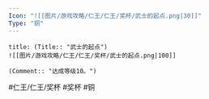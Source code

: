 ```yaml
---
Icon: "![[图片/游戏攻略/仁王/仁王/奖杯/武士的起点.png|30]]"
Type: "铜"
---
```

```ad-common-bronze-trophy
title: (Title:: "武士的起点")
![[图片/游戏攻略/仁王/仁王/奖杯/武士的起点.png|100]]

(Comment:: "达成等级10。")
```

#仁王/仁王/奖杯 #奖杯 #铜
